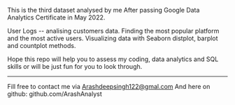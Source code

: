 This is the third dataset analysed by me After passing Google Data Analytics Certificate in May 2022.   


User Logs -- analising customers data. Finding the most popular platform and the most active users. Visualizing data with Seaborn distplot, barplot and countplot methods.       

 


Hope this repo will help you to assess my coding, data analytics and SQL skills or will be just fun for you to look through.    



--------------------------------------------
Fill free to contact me via Arashdeepsingh122@gmal.com
And here on github: github.com/ArashAnalyst
